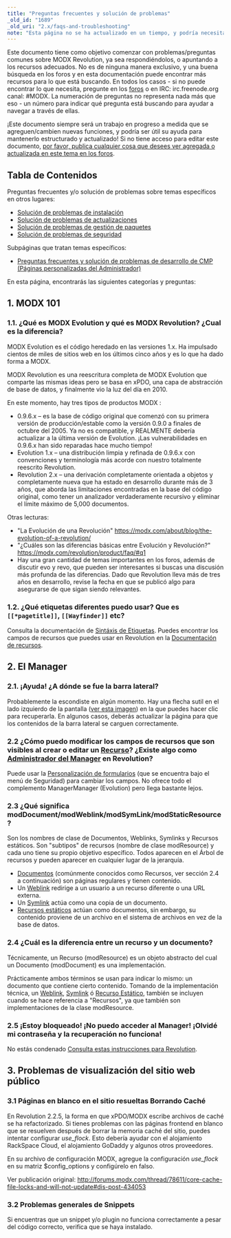 ```yaml
---
title: "Preguntas frecuentes y solución de problemas"
_old_id: "1689"
_old_uri: "2.x/faqs-and-troubleshooting"
note: "Esta página no se ha actualizado en un tiempo, y podría necesitar una buena revisión."
---
```


Este documento tiene como objetivo comenzar con problemas/preguntas comunes sobre MODX Revolution, ya sea respondiéndolos, o apuntando a los recursos adecuados. No es de ninguna manera exclusivo, y una buena búsqueda en los foros y en esta documentación puede encontrar más recursos para lo que está buscando. En todos los casos - si no puede encontrar lo que necesita, pregunte en los [foros](http://forums.modx.com) o en IRC: irc.freenode.org canal: #MODX.
La numeración de preguntas no representa nada más que eso - un número para indicar qué pregunta está buscando para ayudar a navegar a través de ellas.

¡Este documento siempre será un trabajo en progreso a medida que se agreguen/cambien nuevas funciones, y podría ser útil su ayuda para mantenerlo estructurado y actualizado! Si no tiene acceso para editar este documento, [por favor, publica cualquier cosa que desees ver agregada o actualizada en este tema en los foros](http://forums.modx.com/thread/72123/faqs-troubleshooting-on-the-rtfm).

## Tabla de Contenidos

Preguntas frecuentes y/o solución de problemas sobre temas específicos en otros lugares:

- [Solución de problemas de instalación](getting-started/installation/troubleshooting "Solución de problemas de instalación")
- [Solución de problemas de actualizaciones](getting-started/maintenance/upgrading/troubleshooting "Solución de problemas de actualizaciones")
- [Solución de problemas de gestión de paquetes](building-sites/extras/troubleshooting "Solución de problemas de gestión de paquetes")
- [Solución de problemas de seguridad](building-sites/client-proofing/security/troubleshooting-security "Solución de problemas de seguridad")

Subpáginas que tratan temas específicos:

- [Preguntas frecuentes y solución de problemas de desarrollo de CMP (Páginas personalizadas del Administrador)](extending-modx/custom-manager-pages/troubleshooting "Preguntas frecuentes y solución de problemas de desarrollo de CMP (Páginas personalizadas del Administrador)")

En esta página, encontrarás las siguientes categorías y preguntas:

## 1. MODX 101

### 1.1. ¿Qué es MODX Evolution y qué es MODX Revolution? ¿Cual es la diferencia?

MODX Evolution es el código heredado en las versiones 1.x. Ha impulsado cientos de miles de sitios web en los últimos cinco años y es lo que ha dado forma a MODX.

MODX Revolution es una reescritura completa de MODX Evolution que comparte las mismas ideas pero se basa en xPDO, una capa de abstracción de base de datos, y finalmente vio la luz del día en 2010.

En este momento, hay tres tipos de productos MODX :

- 0.9.6.x – es la base de código original que comenzó con su primera versión de producción/estable como la versión 0.9.0 a finales de octubre del 2005. Ya no es compatible, y REALMENTE debería actualizar a la última versión de Evolution. ¡Las vulnerabilidades en 0.9.6.x han sido reparadas hace mucho tiempo!
- Evolution 1.x – una distribución limpia y refinada de 0.9.6.x con convenciones y terminología más acorde con nuestro totalmente reescrito Revolution.
- Revolution 2.x – una derivación completamente orientada a objetos y completamente nueva que ha estado en desarrollo durante más de 3 años, que aborda las limitaciones encontradas en la base del código original, como tener un analizador verdaderamente recursivo y eliminar el límite máximo de 5,000 documentos.

Otras lecturas:

- "La Evolución de una Revolución" <https://modx.com/about/blog/the-evolution-of-a-revolution/>
- "¿Cuáles son las diferencias básicas entre Evolución y Revolución?" <https://modx.com/revolution/product/faq/#q1>
- Hay una gran cantidad de temas importantes en los foros, además de discutir evo y revo, que pueden ser interesantes si buscas una discusión más profunda de las diferencias. Dado que Revolution lleva más de tres años en desarrollo, revise la fecha en que se publicó algo para asegurarse de que sigan siendo relevantes.

### 1.2. ¿Qué etiquetas diferentes puedo usar? Que es `[[*pagetitle]]`, `[[Wayfinder]]` etc?

Consulta la documentación de [Sintáxis de Etiquetas](building-sites/tag-syntax "Sintáxis de Etiquetas"). Puedes encontrar los campos de recursos que puedes usar en Revolution en la [Documentación de recursos](building-sites/resources "Recursos").

## 2. El Manager

### 2.1. ¡Ayuda! ¿A dónde se fue la barra lateral?

Probablemente la escondiste en algún momento. Hay una flecha sutil en el lado izquierdo de la pantalla ([ver esta imagen](/download/attachments/36634926/subtlearrow.PNG)) en la que puedes hacer clic para recuperarla. En algunos casos, deberás actualizar la página para que los contenidos de la barra lateral se carguen correctamente.

### 2.2 ¿Cómo puedo modificar los campos de recursos que son visibles al crear o editar un [Recurso](building-sites/resources "Recurso")? ¿Existe algo como [Administrador del Manager](https://modx.com/extras/package/managermanager) en Revolution?

Puede usar la [Personalización de formularios](building-sites/client-proofing/form-customization "Personalización de Formularios") (que se encuentra bajo el menú de Seguridad) para cambiar los campos. No ofrece todo el complemento ManagerManager (Evolution) pero llega bastante lejos.

### 2.3 ¿Qué significa modDocument/modWeblink/modSymLink/modStaticResource?

Son los nombres de clase de Documentos, Weblinks, Symlinks y Recursos estáticos. Son "subtipos" de recursos (nombre de clase modResource) y cada uno tiene su propio objetivo específico. Todos aparecen en el Árbol de recursos y pueden aparecer en cualquier lugar de la jerarquía.

- [Documentos](building-sites/resources "Recursos") (comúnmente conocidos como Recursos, ver sección 2.4 a continuación) son páginas regulares y tienen contenido.
- Un [Weblink](building-sites/resources/weblink "Weblink") redirige a un usuario a un recurso diferente o una URL externa.
- Un [Symlink](building-sites/resources/symlink "Symlink") actúa como una copia de un documento.
- [Recursos estáticos](building-sites/resources/static-resource "Recursos estáticos") actúan como documentos, sin embargo, su contenido proviene de un archivo en el sistema de archivos en vez de la base de datos.

### 2.4 ¿Cuál es la diferencia entre un recurso y un documento?

Técnicamente, un Recurso (modResource) es un objeto abstracto del cual un Documento (modDocument) es una implementación.

Prácticamente ambos términos se usan para indicar lo mismo: un documento que contiene cierto contenido. Tomando de la implementación técnica, un [Weblink](building-sites/resources/weblink "Weblink"), [Symlink](building-sites/resources/symlink "Symlink") ó [Recurso Estático](building-sites/resources/static-resource "Recurso Estático"), también se incluyen cuando se hace referencia a "Recursos", ya que también son implementaciones de la clase modResource.

### 2.5 ¡Estoy bloqueado! ¡No puedo acceder al Manager! ¡Olvidé mi contraseña y la recuperación no funciona!

No estás condenado [Consulta estas instrucciones para Revolution](building-sites/client-proofing/security/troubleshooting-security/resetting-a-user-password-manually "Restablecer una contraseña de usuario manualmente").

## 3. Problemas de visualización del sitio web público

### 3.1 Páginas en blanco en el sitio resueltas Borrando Caché

En Revolution 2.2.5, la forma en que xPDO/MODX escribe archivos de caché se ha refactorizado. Si tienes problemas con las páginas frontend en blanco que se resuelven después de borrar la memoria caché del sitio, puedes intentar configurar _use\_flock_. Esto debería ayudar con el alojamiento RackSpace Cloud, el alojamiento GoDaddy y algunos otros proveedores.

En su archivo de configuración MODX, agregue la configuración _use\_flock_ en su matriz $config\_options y configúrelo en falso.

Ver publicación original: <http://forums.modx.com/thread/78611/core-cache-file-locks-and-will-not-update#dis-post-434053>

### 3.2 Problemas generales de Snippets

Si encuentras que un snippet y/o plugin no funciona correctamente a pesar del código correcto, verifica que se haya instalado.

